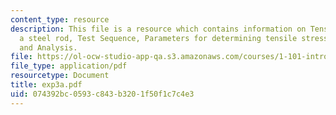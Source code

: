 ```yaml
---
content_type: resource
description: This file is a resource which contains information on Tension Test of
  a steel rod, Test Sequence, Parameters for determining tensile stress and Data Collection
  and Analysis.
file: https://ol-ocw-studio-app-qa.s3.amazonaws.com/courses/1-101-introduction-to-civil-and-environmental-engineering-design-i-fall-2006/074392bc0593c843b3201f50f1c7c4e3_exp3a.pdf
file_type: application/pdf
resourcetype: Document
title: exp3a.pdf
uid: 074392bc-0593-c843-b320-1f50f1c7c4e3
---
```

